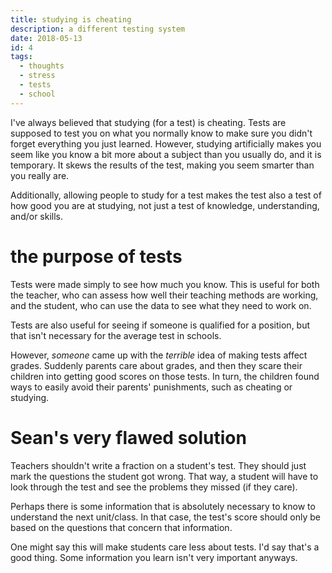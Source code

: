 ```yaml
---
title: studying is cheating
description: a different testing system
date: 2018-05-13
id: 4
tags:
  - thoughts
  - stress
  - tests
  - school
---
```

I've always believed that studying (for a test) is cheating. Tests are supposed to test you on what you normally know to make sure you didn't forget everything you just learned. However, studying artificially makes you seem like you know a bit more about a subject than you usually do, and it is temporary. It skews the results of the test, making you seem smarter than you really are.

Additionally, allowing people to study for a test makes the test also a test of how good you are at studying, not just a test of knowledge, understanding, and/or skills.

# the purpose of tests
Tests were made simply to see how much you know. This is useful for both the teacher, who can assess how well their teaching methods are working, and the student, who can use the data to see what they need to work on.

Tests are also useful for seeing if someone is qualified for a position, but that isn't necessary for the average test in schools.

However, *someone* came up with the *terrible* idea of making tests affect grades. Suddenly parents care about grades, and then they scare their children into getting good scores on those tests. In turn, the children found ways to easily avoid their parents' punishments, such as cheating or studying.

# Sean's very flawed solution
Teachers shouldn't write a fraction on a student's test. They should just mark the questions the student got wrong. That way, a student will have to look through the test and see the problems they missed (if they care).

Perhaps there is some information that is absolutely necessary to know to understand the next unit/class. In that case, the test's score should only be based on the questions that concern that information.

One might say this will make students care less about tests. I'd say that's a good thing. Some information you learn isn't very important anyways.
